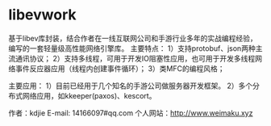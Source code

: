 ﻿# libevwork


基于libev库封装，结合作者在一线互联网公司和手游行业多年的实战编程经验，编写的一套轻量级高性能网络引擎库。
主要特点：
1）支持protobuf、json两种主流通讯协议；
2）支持多线程，可用于开发IO阻塞性应用，也可用于开发多线程网络事件反应器应用（线程内创建事件循环）；
3）类MFC的编程风格；

主要应用：
1）目前已经用于几个知名的手游公司做服务器开发框架。
2）多个分布式网络应用，如kkeeper(paxos)、kescort。

作者：kdjie 
E-mail: 14166097#qq.com
个人网站：http://www.weimaku.xyz